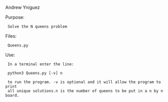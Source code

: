 Andrew Yniguez 

Purpose: 
         
     Solve the N queens problem

Files: 
          
     Queens.py

Use: 
     
     In a terminal enter the line: 

     python3 Queens.py [-v] n

     to run the program. -v is optional and it will allow the program to print
     all unique solutions.n is the number of queens to be put in a n by n board.